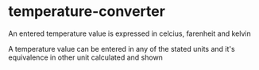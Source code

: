 # temperature-converter

An entered temperature value is expressed in celcius, farenheit and kelvin

A temperature value can be entered in any of the stated units and it's equivalence in other unit calculated and shown
